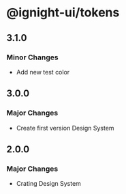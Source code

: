 # @ignight-ui/tokens

## 3.1.0

### Minor Changes

- Add new test color

## 3.0.0

### Major Changes

- Create first version Design System

## 2.0.0

### Major Changes

- Crating Design System
